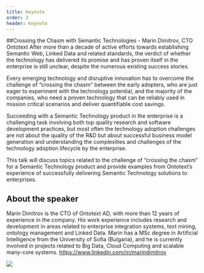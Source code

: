 ```yaml
---
title: Keynote
order: 2
header: Keynote
---
```


##Crossing the Chasm with Semantic Technologies - Marin Dimitrov, CTO Ontotext
After more than a decade of active efforts towards establishing Semantic Web, Linked Data and related standards, the verdict of whether the technology has delivered its promise and has proven itself in the enterprise is still unclear, despite the numerous existing success stories.

Every emerging technology and disruptive innovation has to overcome the challenge of “crossing the chasm” between the early adopters, who are just eager to experiment with the technology potential, and the majority of the companies, who need a proven technology that can be reliably used in mission critical scenarios and deliver quantifiable cost savings.

Succeeding with a Semantic Technology product in the enterprise is a challenging task involving both top quality research and software development practices, but most often the technology adoption challenges are not about the quality of the R&D but about successful business model generation and understanding the complexities and challenges of the technology adoption lifecycle by the enterprise.

This talk will discuss topics related to the challenge of “crossing the chasm” for a Semantic Technology product and provide examples from Ontotext’s experience of successfully delivering Semantic Technology solutions to enterprises.

## About the speaker

Marin Dimitrov is the CTO of Ontotext AD, with more than 12 years of experience in the company. His work experience includes research and development in areas related to enterprise integration systems, text mining, ontology management and Linked Data. Marin has a MSc degree in Artificial Intelligence from the University of Sofia (Bulgaria), and he is currently involved in projects related to Big Data, Cloud Computing and scalable many-core systems.
https://www.linkedin.com/in/marindimitrov

![](https://media.licdn.com/mpr/mpr/shrink_200_200/p/2/000/008/290/0630d58.jpg)
